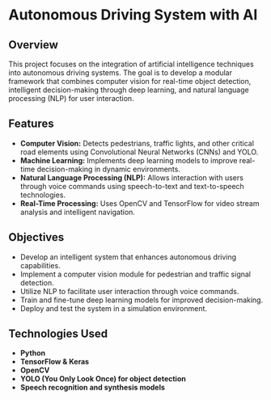 # Autonomous Driving System with AI

## Overview
This project focuses on the integration of artificial intelligence techniques into autonomous driving systems. The goal is to develop a modular framework that combines computer vision for real-time object detection, intelligent decision-making through deep learning, and natural language processing (NLP) for user interaction.

## Features
- **Computer Vision:** Detects pedestrians, traffic lights, and other critical road elements using Convolutional Neural Networks (CNNs) and YOLO.
- **Machine Learning:** Implements deep learning models to improve real-time decision-making in dynamic environments.
- **Natural Language Processing (NLP):** Allows interaction with users through voice commands using speech-to-text and text-to-speech technologies.
- **Real-Time Processing:** Uses OpenCV and TensorFlow for video stream analysis and intelligent navigation.

## Objectives
- Develop an intelligent system that enhances autonomous driving capabilities.
- Implement a computer vision module for pedestrian and traffic signal detection.
- Utilize NLP to facilitate user interaction through voice commands.
- Train and fine-tune deep learning models for improved decision-making.
- Deploy and test the system in a simulation environment.

## Technologies Used
- **Python**
- **TensorFlow & Keras**
- **OpenCV**
- **YOLO (You Only Look Once) for object detection**
- **Speech recognition and synthesis models**

